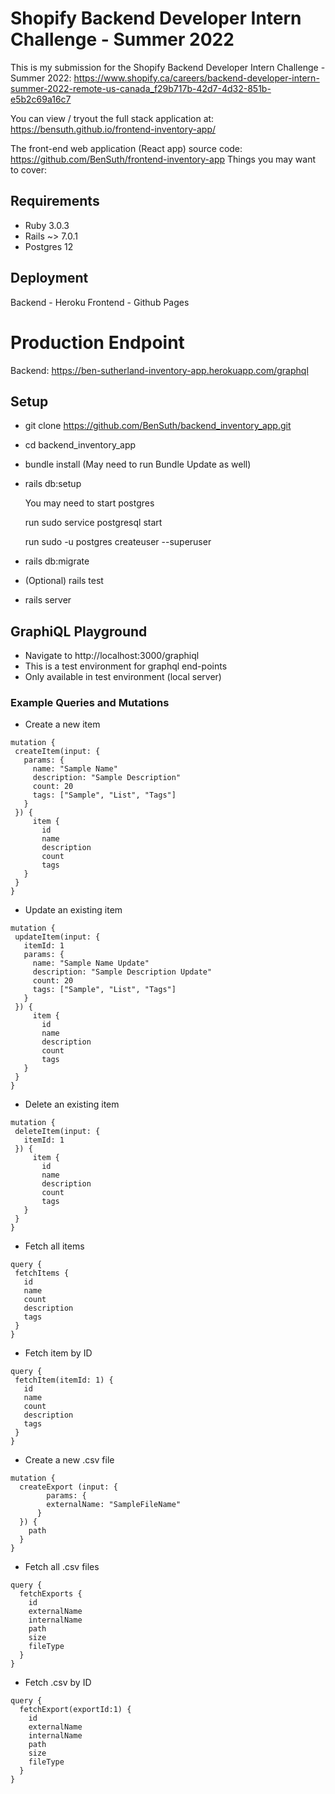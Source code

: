 # Shopify Backend Developer Intern Challenge - Summer 2022

This is my submission for the Shopify Backend Developer Intern Challenge - Summer 2022: https://www.shopify.ca/careers/backend-developer-intern-summer-2022-remote-us-canada_f29b717b-42d7-4d32-851b-e5b2c69a16c7

You can view / tryout the full stack application at: https://bensuth.github.io/frontend-inventory-app/

The front-end web application (React app) source code: https://github.com/BenSuth/frontend-inventory-app
Things you may want to cover:

## Requirements
- Ruby 3.0.3
- Rails ~> 7.0.1
- Postgres 12  

## Deployment
Backend - Heroku
Frontend - Github Pages

# Production Endpoint
Backend: https://ben-sutherland-inventory-app.herokuapp.com/graphql

## Setup
- git clone https://github.com/BenSuth/backend_inventory_app.git
- cd backend_inventory_app
- bundle install (May need to run Bundle Update as well)
- rails db:setup 
  
  You may need to start postgres

  run sudo service postgresql start
  
  run sudo -u postgres createuser --superuser <Name>

- rails db:migrate
- (Optional) rails test
- rails server
  
## GraphiQL Playground
- Navigate to http://localhost:3000/graphiql
- This is a test environment for graphql end-points
- Only available in test environment (local server)

### Example Queries and Mutations
- Create a new item
 ```
mutation {
  createItem(input: {
    params: {
      name: "Sample Name"
      description: "Sample Description"
      count: 20
      tags: ["Sample", "List", "Tags"]
    }
  }) {
      item {
        id
        name
        description
        count
        tags
    }
  }
}
```
- Update an existing item
 ```
mutation {
  updateItem(input: {
    itemId: 1
  	params: {
      name: "Sample Name Update"
      description: "Sample Description Update"
      count: 20
      tags: ["Sample", "List", "Tags"]
    }
  }) {
      item {
        id
        name
        description
        count
        tags
    }
  }
}
```
- Delete an existing item
 ```
mutation {
  deleteItem(input: {
    itemId: 1
  }) {
      item {
        id
        name
        description
        count
        tags
    }
  }
}
```
  
- Fetch all items
 ```
query {
  fetchItems {
    id
    name
    count
    description
    tags
  }
}
```
  
- Fetch item by ID
 ```
query {
  fetchItem(itemId: 1) {
    id
    name
    count
    description
    tags
  }
}
```
- Create a new .csv file
```
mutation {
  createExport (input: {
    	params: {
        externalName: "SampleFileName"
      }
  }) {
    path
  }
}
```
- Fetch all .csv files
```
query {
  fetchExports {
    id
    externalName
    internalName
    path
    size
    fileType
  }
}
```
  
- Fetch .csv by ID
```
query {
  fetchExport(exportId:1) {
    id
    externalName
    internalName
    path
    size
    fileType
  }
}
```
  



